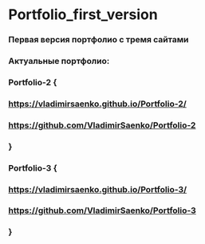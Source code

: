 # Portfolio_first_version

### Первая версия портфолио с тремя сайтами

### Актуальные портфолио:

### Portfolio-2 {

### https://vladimirsaenko.github.io/Portfolio-2/

### https://github.com/VladimirSaenko/Portfolio-2

### }

### Portfolio-3 {

### https://vladimirsaenko.github.io/Portfolio-3/

### https://github.com/VladimirSaenko/Portfolio-3

### }

